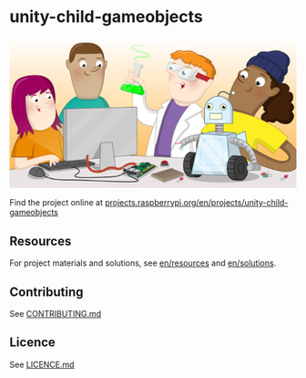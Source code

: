 # unity-child-gameobjects

![unity-child-gameobjects](banner.png)

Find the project online at [projects.raspberrypi.org/en/projects/unity-child-gameobjects](https://projects.raspberrypi.org/en/projects/unity-child-gameobjects)

## Resources
For project materials and solutions, see [en/resources](https://github.com/raspberrypilearning/unity-child-gameobjects/tree/master/en/resources) and [en/solutions](https://github.com/raspberrypilearning/unity-child-gameobjects/tree/master/en/solutions).

## Contributing
See [CONTRIBUTING.md](CONTRIBUTING.md)

## Licence
 See [LICENCE.md](LICENCE.md)